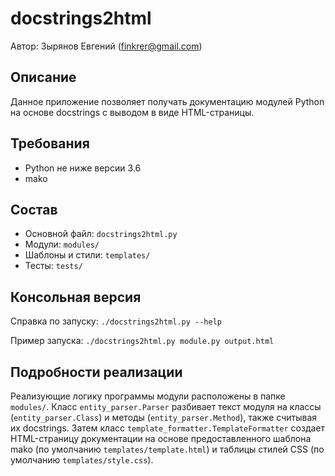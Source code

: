 # docstrings2html

Автор: Зырянов Евгений (finkrer@gmail.com)

## Описание
Данное приложение позволяет получать документацию модулей Python на основе
docstrings с выводом в виде HTML-страницы.

## Требования
* Python не ниже версии 3.6
* mako

## Состав
* Основной файл: `docstrings2html.py`
* Модули: `modules/`
* Шаблоны и стили: `templates/`
* Тесты: `tests/`

## Консольная версия
Справка по запуску: `./docstrings2html.py --help`

Пример запуска: `./docstrings2html.py module.py output.html`

## Подробности реализации
Реализующие логику программы модули расположены в папке `modules/`.
Класс `entity_parser.Parser` разбивает текст модуля на классы (`entity_parser.Class`)
и методы (`entity_parser.Method`), также считывая их docstrings.
Затем класс `template_formatter.TemplateFormatter` создает HTML-страницу документации
на основе предоставленного шаблона mako (по умолчанию `templates/template.html`)
и таблицы стилей CSS (по умолчанию `templates/style.css`).